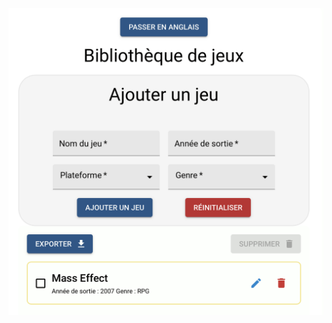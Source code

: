![Screenshot app](https://raw.githubusercontent.com/soonland/video-game-manager/main/assets/screenshot.png)